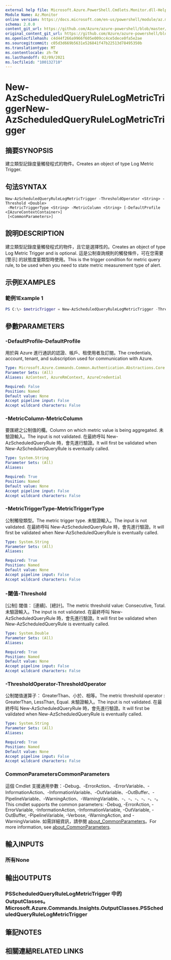 ```yaml
---
external help file: Microsoft.Azure.PowerShell.Cmdlets.Monitor.dll-Help.xml
Module Name: Az.Monitor
online version: https://docs.microsoft.com/en-us/powershell/module/az.monitor/new-azscheduledqueryrulelogmetrictrigger
schema: 2.0.0
content_git_url: https://github.com/Azure/azure-powershell/blob/master/src/Monitor/Monitor/help/New-AzScheduledQueryRuleLogMetricTrigger.md
original_content_git_url: https://github.com/Azure/azure-powershell/blob/master/src/Monitor/Monitor/help/New-AzScheduledQueryRuleLogMetricTrigger.md
ms.openlocfilehash: c4d44f266a9966f605e009cc4ce5dece0fa5e2ae
ms.sourcegitcommit: c05d3d669b5631e526841f47b22513d78495350b
ms.translationtype: MT
ms.contentlocale: zh-TW
ms.lasthandoff: 02/09/2021
ms.locfileid: "100132710"
---
```

# <span data-ttu-id="7c616-101">New-AzScheduledQueryRuleLogMetricTrigger</span><span class="sxs-lookup"><span data-stu-id="7c616-101">New-AzScheduledQueryRuleLogMetricTrigger</span></span>

## <span data-ttu-id="7c616-102">摘要</span><span class="sxs-lookup"><span data-stu-id="7c616-102">SYNOPSIS</span></span>
<span data-ttu-id="7c616-103">建立類型記錄度量觸發程式的物件。</span><span class="sxs-lookup"><span data-stu-id="7c616-103">Creates an object of type Log Metric Trigger.</span></span>

## <span data-ttu-id="7c616-104">句法</span><span class="sxs-lookup"><span data-stu-id="7c616-104">SYNTAX</span></span>

```
New-AzScheduledQueryRuleLogMetricTrigger -ThresholdOperator <String> -Threshold <Double>
 -MetricTriggerType <String> -MetricColumn <String> [-DefaultProfile <IAzureContextContainer>]
 [<CommonParameters>]
```

## <span data-ttu-id="7c616-105">說明</span><span class="sxs-lookup"><span data-stu-id="7c616-105">DESCRIPTION</span></span>
<span data-ttu-id="7c616-106">建立類型記錄度量觸發程式的物件，且它是選擇性的。</span><span class="sxs-lookup"><span data-stu-id="7c616-106">Creates an object of type Log Metric Trigger and is optional.</span></span>
<span data-ttu-id="7c616-107">這是公制查詢規則的觸發條件，可在您需要 [警示] 的狀態度量類型時使用。</span><span class="sxs-lookup"><span data-stu-id="7c616-107">This is the trigger condition for metric query rule, to be used when you need to state metric measurement type of alert.</span></span>

## <span data-ttu-id="7c616-108">示例</span><span class="sxs-lookup"><span data-stu-id="7c616-108">EXAMPLES</span></span>

### <span data-ttu-id="7c616-109">範例1</span><span class="sxs-lookup"><span data-stu-id="7c616-109">Example 1</span></span>
```powershell
PS C:\> $metricTrigger = New-AzScheduledQueryRuleLogMetricTrigger -ThresholdOperator "GreaterThan" -Threshold 5 -MetricTriggerType "Consecutive" -MetricColumn "Computer"
```

## <span data-ttu-id="7c616-110">參數</span><span class="sxs-lookup"><span data-stu-id="7c616-110">PARAMETERS</span></span>

### <span data-ttu-id="7c616-111">-DefaultProfile</span><span class="sxs-lookup"><span data-stu-id="7c616-111">-DefaultProfile</span></span>
<span data-ttu-id="7c616-112">用於與 Azure 進行通訊的認證、帳戶、租使用者及訂閱。</span><span class="sxs-lookup"><span data-stu-id="7c616-112">The credentials, account, tenant, and subscription used for communication with Azure.</span></span>

```yaml
Type: Microsoft.Azure.Commands.Common.Authentication.Abstractions.Core.IAzureContextContainer
Parameter Sets: (All)
Aliases: AzContext, AzureRmContext, AzureCredential

Required: False
Position: Named
Default value: None
Accept pipeline input: False
Accept wildcard characters: False
```

### <span data-ttu-id="7c616-113">-MetricColumn</span><span class="sxs-lookup"><span data-stu-id="7c616-113">-MetricColumn</span></span>
<span data-ttu-id="7c616-114">要匯總之公制值的欄。</span><span class="sxs-lookup"><span data-stu-id="7c616-114">Column on which metric value is being aggregated.</span></span>
<span data-ttu-id="7c616-115">未驗證輸入。</span><span class="sxs-lookup"><span data-stu-id="7c616-115">The input is not validated.</span></span> <span data-ttu-id="7c616-116">在最終呼叫 New-AzScheduledQueryRule 時，會先進行驗證。</span><span class="sxs-lookup"><span data-stu-id="7c616-116">It will first be validated when New-AzScheduledQueryRule is eventually called.</span></span>

```yaml
Type: System.String
Parameter Sets: (All)
Aliases:

Required: True
Position: Named
Default value: None
Accept pipeline input: False
Accept wildcard characters: False
```

### <span data-ttu-id="7c616-117">-MetricTriggerType</span><span class="sxs-lookup"><span data-stu-id="7c616-117">-MetricTriggerType</span></span>
<span data-ttu-id="7c616-118">公制觸發類型。</span><span class="sxs-lookup"><span data-stu-id="7c616-118">The metric trigger type.</span></span>
<span data-ttu-id="7c616-119">未驗證輸入。</span><span class="sxs-lookup"><span data-stu-id="7c616-119">The input is not validated.</span></span> <span data-ttu-id="7c616-120">在最終呼叫 New-AzScheduledQueryRule 時，會先進行驗證。</span><span class="sxs-lookup"><span data-stu-id="7c616-120">It will first be validated when New-AzScheduledQueryRule is eventually called.</span></span>

```yaml
Type: System.String
Parameter Sets: (All)
Aliases:

Required: True
Position: Named
Default value: None
Accept pipeline input: False
Accept wildcard characters: False
```

### <span data-ttu-id="7c616-121">-閾值</span><span class="sxs-lookup"><span data-stu-id="7c616-121">-Threshold</span></span>
<span data-ttu-id="7c616-122">[公制] 閾值： [連續]、[總計]。</span><span class="sxs-lookup"><span data-stu-id="7c616-122">The metric threshold value: Consecutive, Total.</span></span>
<span data-ttu-id="7c616-123">未驗證輸入。</span><span class="sxs-lookup"><span data-stu-id="7c616-123">The input is not validated.</span></span> <span data-ttu-id="7c616-124">在最終呼叫 New-AzScheduledQueryRule 時，會先進行驗證。</span><span class="sxs-lookup"><span data-stu-id="7c616-124">It will first be validated when New-AzScheduledQueryRule is eventually called.</span></span>

```yaml
Type: System.Double
Parameter Sets: (All)
Aliases:

Required: True
Position: Named
Default value: None
Accept pipeline input: False
Accept wildcard characters: False
```

### <span data-ttu-id="7c616-125">-ThresholdOperator</span><span class="sxs-lookup"><span data-stu-id="7c616-125">-ThresholdOperator</span></span>
<span data-ttu-id="7c616-126">公制閾值運算子： GreaterThan、小於、相等。</span><span class="sxs-lookup"><span data-stu-id="7c616-126">The metric threshold operator : GreaterThan, LessThan, Equal.</span></span>
<span data-ttu-id="7c616-127">未驗證輸入。</span><span class="sxs-lookup"><span data-stu-id="7c616-127">The input is not validated.</span></span> <span data-ttu-id="7c616-128">在最終呼叫 New-AzScheduledQueryRule 時，會先進行驗證。</span><span class="sxs-lookup"><span data-stu-id="7c616-128">It will first be validated when New-AzScheduledQueryRule is eventually called.</span></span>

```yaml
Type: System.String
Parameter Sets: (All)
Aliases:

Required: True
Position: Named
Default value: None
Accept pipeline input: False
Accept wildcard characters: False
```

### <span data-ttu-id="7c616-129">CommonParameters</span><span class="sxs-lookup"><span data-stu-id="7c616-129">CommonParameters</span></span>
<span data-ttu-id="7c616-130">這個 Cmdlet 支援通用參數：-Debug、-ErrorAction、-ErrorVariable、-InformationAction、-InformationVariable、-OutVariable、-OutBuffer、-PipelineVariable、-WarningAction、-WarningVariable、-、-、-、-、-、-。</span><span class="sxs-lookup"><span data-stu-id="7c616-130">This cmdlet supports the common parameters: -Debug, -ErrorAction, -ErrorVariable, -InformationAction, -InformationVariable, -OutVariable, -OutBuffer, -PipelineVariable, -Verbose, -WarningAction, and -WarningVariable.</span></span> <span data-ttu-id="7c616-131">如需詳細資訊，請參閱 [about_CommonParameters](http://go.microsoft.com/fwlink/?LinkID=113216)。</span><span class="sxs-lookup"><span data-stu-id="7c616-131">For more information, see [about_CommonParameters](http://go.microsoft.com/fwlink/?LinkID=113216).</span></span>

## <span data-ttu-id="7c616-132">輸入</span><span class="sxs-lookup"><span data-stu-id="7c616-132">INPUTS</span></span>

### <span data-ttu-id="7c616-133">所有</span><span class="sxs-lookup"><span data-stu-id="7c616-133">None</span></span>

## <span data-ttu-id="7c616-134">輸出</span><span class="sxs-lookup"><span data-stu-id="7c616-134">OUTPUTS</span></span>

### <span data-ttu-id="7c616-135">PSScheduledQueryRuleLogMetricTrigger 中的 OutputClasses。</span><span class="sxs-lookup"><span data-stu-id="7c616-135">Microsoft.Azure.Commands.Insights.OutputClasses.PSScheduledQueryRuleLogMetricTrigger</span></span>

## <span data-ttu-id="7c616-136">筆記</span><span class="sxs-lookup"><span data-stu-id="7c616-136">NOTES</span></span>

## <span data-ttu-id="7c616-137">相關連結</span><span class="sxs-lookup"><span data-stu-id="7c616-137">RELATED LINKS</span></span>
